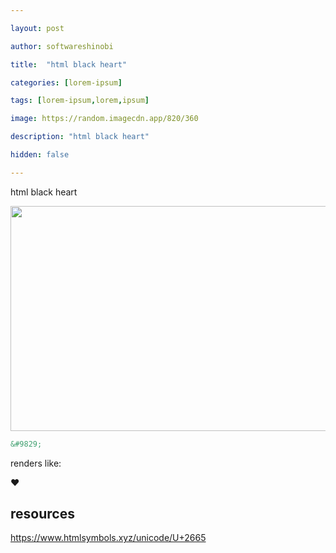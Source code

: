 ```yaml
---

layout: post

author: softwareshinobi

title:  "html black heart"

categories: [lorem-ipsum]

tags: [lorem-ipsum,lorem,ipsum]

image: https://random.imagecdn.app/820/360

description: "html black heart"

hidden: false

---
```


html black heart

<img src="https://random.imagecdn.app/820/360" width="820" height="360">

```html
&#9829;
```

renders like:

<div class="showcase">

&#9829;

</div>

## resources

https://www.htmlsymbols.xyz/unicode/U+2665
